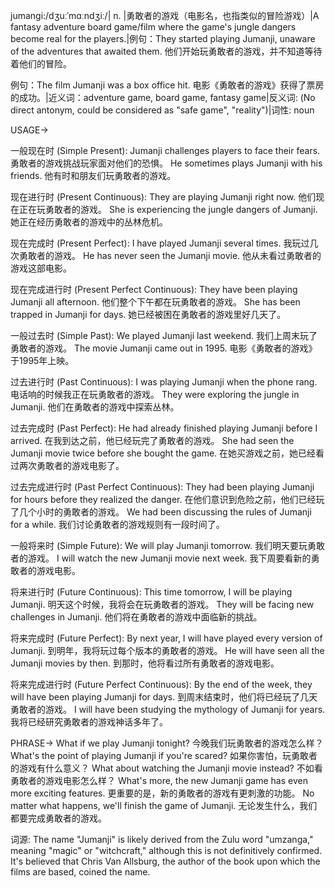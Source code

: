 jumangi:/dʒuːˈmɑːndʒiː/| n. |勇敢者的游戏（电影名，也指类似的冒险游戏）|A fantasy adventure board game/film where the game's jungle dangers become real for the players.|例句：They started playing Jumanji, unaware of the adventures that awaited them. 他们开始玩勇敢者的游戏，并不知道等待着他们的冒险。

例句：The film Jumanji was a box office hit. 电影《勇敢者的游戏》获得了票房的成功。|近义词：adventure game, board game, fantasy game|反义词: (No direct antonym, could be considered as "safe game", "reality")|词性: noun


USAGE->

一般现在时 (Simple Present):
Jumanji challenges players to face their fears.  勇敢者的游戏挑战玩家面对他们的恐惧。
He sometimes plays Jumanji with his friends. 他有时和朋友们玩勇敢者的游戏。

现在进行时 (Present Continuous):
They are playing Jumanji right now. 他们现在正在玩勇敢者的游戏。
She is experiencing the jungle dangers of Jumanji. 她正在经历勇敢者的游戏中的丛林危机。

现在完成时 (Present Perfect):
I have played Jumanji several times. 我玩过几次勇敢者的游戏。
He has never seen the Jumanji movie. 他从未看过勇敢者的游戏这部电影。

现在完成进行时 (Present Perfect Continuous):
They have been playing Jumanji all afternoon. 他们整个下午都在玩勇敢者的游戏。
She has been trapped in Jumanji for days. 她已经被困在勇敢者的游戏里好几天了。

一般过去时 (Simple Past):
We played Jumanji last weekend. 我们上周末玩了勇敢者的游戏。
The movie Jumanji came out in 1995.  电影《勇敢者的游戏》于1995年上映。

过去进行时 (Past Continuous):
I was playing Jumanji when the phone rang.  电话响的时候我正在玩勇敢者的游戏。
They were exploring the jungle in Jumanji. 他们在勇敢者的游戏中探索丛林。

过去完成时 (Past Perfect):
He had already finished playing Jumanji before I arrived. 在我到达之前，他已经玩完了勇敢者的游戏。
She had seen the Jumanji movie twice before she bought the game. 在她买游戏之前，她已经看过两次勇敢者的游戏电影了。


过去完成进行时 (Past Perfect Continuous):
They had been playing Jumanji for hours before they realized the danger. 在他们意识到危险之前，他们已经玩了几个小时的勇敢者的游戏。
We had been discussing the rules of Jumanji for a while. 我们讨论勇敢者的游戏规则有一段时间了。


一般将来时 (Simple Future):
We will play Jumanji tomorrow. 我们明天要玩勇敢者的游戏。
I will watch the new Jumanji movie next week. 我下周要看新的勇敢者的游戏电影。

将来进行时 (Future Continuous):
This time tomorrow, I will be playing Jumanji. 明天这个时候，我将会在玩勇敢者的游戏。
They will be facing new challenges in Jumanji. 他们将在勇敢者的游戏中面临新的挑战。

将来完成时 (Future Perfect):
By next year, I will have played every version of Jumanji. 到明年，我将玩过每个版本的勇敢者的游戏。
He will have seen all the Jumanji movies by then. 到那时，他将看过所有勇敢者的游戏电影。

将来完成进行时 (Future Perfect Continuous):
By the end of the week, they will have been playing Jumanji for days. 到周末结束时，他们将已经玩了几天勇敢者的游戏。
I will have been studying the mythology of Jumanji for years. 我将已经研究勇敢者的游戏神话多年了。

PHRASE->
What if we play Jumanji tonight?  今晚我们玩勇敢者的游戏怎么样？
What's the point of playing Jumanji if you're scared? 如果你害怕，玩勇敢者的游戏有什么意义？
What about watching the Jumanji movie instead?  不如看勇敢者的游戏电影怎么样？
What's more, the new Jumanji game has even more exciting features. 更重要的是，新的勇敢者的游戏有更刺激的功能。
No matter what happens, we'll finish the game of Jumanji.  无论发生什么，我们都要完成勇敢者的游戏。


词源:  The name "Jumanji" is likely derived from the Zulu word "umzanga," meaning "magic" or "witchcraft," although this is not definitively confirmed.  It's believed that Chris Van Allsburg, the author of the book upon which the films are based, coined the name.
